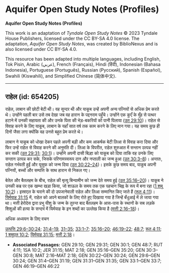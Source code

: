 # Aquifer Open Study Notes (Profiles)

**Aquifer Open Study Notes (Profiles)**

This work is an adaptation of *Tyndale Open Study Notes* © 2023 Tyndale House Publishers, licensed under the CC BY\-SA 4\.0 license. The adaptation, *Aquifer Open Study Notes*, was created by BiblioNexus and is also licensed under CC BY\-SA 4\.0\.

This resource has been adapted into multiple languages, including English, Tok Pisin, Arabic (عربي), French (Français), Hindi (हिंदी), Indonesian (Bahasa Indonesia), Portuguese (Português), Russian (Русский), Spanish (Español), Swahili (Kiswahili), and Simplified Chinese (简体中文).



--------------------------------

## राहेल (id: 654205)

राहेल, लाबान की छोटी बेटी थी। वह सुन्दर थी और याकूब उन्हें अपनी अन्य पत्नियों से अधिक प्रेम करते थे। उन्होंने पहली बार उसे तब देखा जब वह हारान के पद्दनराम पहुँचे। उन्होंने एक कुएँ के मुँह से पत्थर हटाने में उनकी सहायता की और उनके पिता की भेड़\-बकरियों को पानी पिलाया ([उत 29:10](https://ref.ly/Gen29:10))। राहेल से विवाह करने के लिए याकूब, लाबान के यहाँ सात वर्ष तक काम करने के लिए मान गया। यह समय कुछ ही दिनों जैसा लगा क्योंकि वह उनसे बहुत प्रेम करते थे।

लाबान ने याकूब को धोखा देकर पहले अपनी बड़ी और कम आकर्षक बेटी लिआ से विवाह करा दिया और फिर उन्हें राहेल से विवाह करने की अनुमति दी। लिआ के विपरीत, राहेल शुरुआत में सन्तान उत्पन्न नहीं कर सकी ([उत 29:31](https://ref.ly/Gen29:31); [30:1](https://ref.ly/Gen30:1))। उन्होंने अपनी दासी बिल्हा को याकूब को दिया ताकि वह उनके लिए सन्तान उत्पन्न कर सके, जिसके परिणामस्वरूप दान और नप्ताली का जन्म हुआ ([उत 30:3–8](https://ref.ly/Gen30:3-Gen30:8))। अन्ततः, राहेल गर्भवती हुईं और यूसुफ को जन्म दिया ([उत 30:22–24](https://ref.ly/Gen30:22-Gen30:24))। इसके कुछ समय बाद, याकूब अपनी पत्नियों, बच्चों और सम्पत्ति के साथ हारान से निकल गए।

बेतेल और बैतलहम के बीच, राहेल की मृत्यु बिन्यामीन को जन्म देते समय हुई ([उत 35:16–20](https://ref.ly/Gen35:16-Gen35:20))। याकूब ने उनकी कब्र पर एक खम्भा खड़ा किया, जो शाऊल के समय तक एक पहचान चिह्न के रूप में बना रहा ([1 शमू 10:2](https://ref.ly/1Sam10:2))। इस्राएल के घराने की दो उपजानेवाली राहेल और लिआ सम्मानित किए जाते हैं ([रूत 4:11](https://ref.ly/Ruth4:11))। [यिर्मयाह 31:15](https://ref.ly/Jer31:15) में, राहेल को अपने बालकों के लिए रोते हुए दिखाया गया है जिन्हें बँधुआई में ले जाया गया था। मत्ती हेरोदेस द्वारा प्रभु यीशु के जन्म के तुरन्त बाद बैतलहम के आस\-पास के स्थानों के सब लड़के शिशुओं की हत्या के सन्दर्भ में यिर्मयाह के इन शब्दों का उल्लेख किया है ([मत्ती 2:16–18](https://ref.ly/Matt2:16-Matt2:18))।

अधिक अध्ययन के लिए वचन 

[उत्पत्ति 29:6–30:24](https://ref.ly/Gen29:6-Gen30:24); [31:4–19](https://ref.ly/Gen31:4-Gen31:19), [31–35](https://ref.ly/Gen31:31-Gen31:35); [33:1–7](https://ref.ly/Gen33:1-Gen33:7); [35:16–20](https://ref.ly/Gen35:16-Gen35:20); [46:19–22](https://ref.ly/Gen46:19-Gen46:22); [48:7](https://ref.ly/Gen48:7); [रूत 4:11](https://ref.ly/Ruth4:11); [1 शमूएल 10:2](https://ref.ly/1Sam10:2); [यिर्मयाह 31:15](https://ref.ly/Jer31:15); [मत्ती 2:18](https://ref.ly/Matt2:18)।

* **Associated Passages:** GEN 29:10; GEN 29:31; GEN 30:1; GEN 48:7; RUT 4:11; 1SA 10:2; JER 31:15; MAT 2:18; GEN 35:16–GEN 35:20; GEN 30:3–GEN 30:8; MAT 2:16–MAT 2:18; GEN 30:22–GEN 30:24; GEN 29:6–GEN 30:24; GEN 31:4–GEN 31:19; GEN 31:31–GEN 31:35; GEN 33:1–GEN 33:7; GEN 46:19–GEN 46:22

